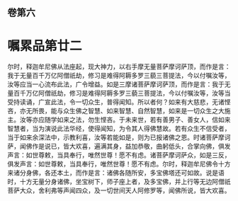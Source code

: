 <hgroup>
  <h2>卷第六</h2>
  <h1>嘱累品第廿二</h1>
</hgroup>
<p>
  尔时，释迦牟尼佛从法座起，现大神力，以右手摩无量菩萨摩诃萨顶，而作是言：我于无量百千万亿阿僧祇劫，修习是难得阿耨多罗三藐三菩提法，今以付嘱汝等，汝等应当一心流布此法，广令增益。如是三摩诸菩萨摩诃萨顶，而作是言：我于无量百千万亿阿僧祇劫，修习是难得阿耨多罗三藐三菩提法，今以付嘱汝等，汝等当受持读诵，广宣此法，令一切众生，普得闻知。所以者何？如来有大慈悲，无诸悭吝，亦无所畏，能与众生佛之智慧、如来智慧、自然智慧，如来是一切众生之大施主。汝等亦应随学如来之法，勿生悭吝。于未来世，若有善男子、善女人，信如来智慧者，当为演说此法华经，使得闻知，为令其人得佛慧故。若有众生不信受者，当于如来余深法中，示教利喜，汝等若能如是，则为已报诸佛之恩。时诸菩萨摩诃萨，闻佛作是说已，皆大欢喜，遍满其身，益加恭敬，曲躬低头，合掌向佛，俱发声言：如世尊敕，当具奉行，唯然世尊！愿不有虑。诸菩萨摩诃萨众，如是三反，俱发声言：如世尊敕，当具奉行，唯然世尊！愿不有虑。尔时，释迦牟尼佛令十方来诸分身佛，各还本土，而作是言：诸佛各随所安，多宝佛塔还可如故。说是语时，十方无量分身诸佛，坐宝树下，师子座上者，及多宝佛，并上行等无边阿僧祇菩萨大众，舍利弗等声闻四众，及一切世间天人阿修罗等，闻佛所说，皆大欢喜。
</p>
